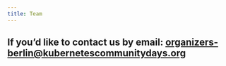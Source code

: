 ```yaml
---
title: Team
---
```


## If you’d like to contact us by email: organizers-berlin@kubernetescommunitydays.org
